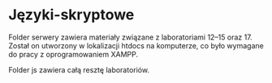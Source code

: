 ﻿# Języki-skryptowe
Folder serwery zawiera materiały związane z laboratoriami 12–15 oraz 17.
Został on utworzony w lokalizacji htdocs na komputerze, co było wymagane do pracy z oprogramowaniem XAMPP.

Folder js zawiera całą resztę laboratoriów.
